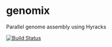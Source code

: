 genomix
=======

Parallel genome assembly using Hyracks


[![Build Status](https://travis-ci.org/uci-cbcl/genomix.png?branch=genomix/fullstack_genomix)](https://travis-ci.org/uci-cbcl/genomix)
